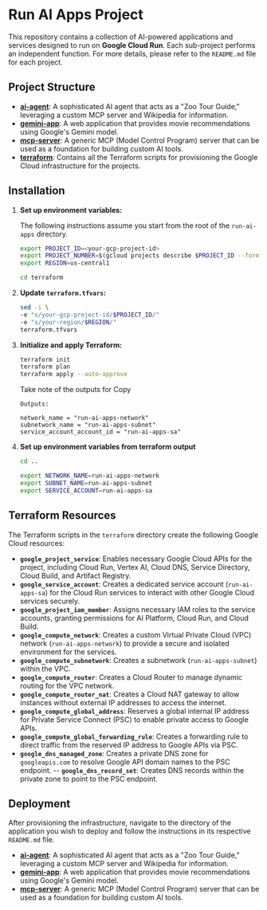 # Run AI Apps Project

This repository contains a collection of AI-powered applications and services designed to run on **Google Cloud Run**. Each sub-project performs an independent function. For more details, please refer to the `README.md` file for each project.

## Project Structure

*   **[ai-agent](./ai-agent/README.md)**: A sophisticated AI agent that acts as a "Zoo Tour Guide," leveraging a custom MCP server and Wikipedia for information.
*   **[gemini-app](./gemini-app/README.md)**: A web application that provides movie recommendations using Google's Gemini model.
*   **[mcp-server](./mcp-server/README.md)**: A generic MCP (Model Control Program) server that can be used as a foundation for building custom AI tools.
*   **[terraform](./terraform/)**: Contains all the Terraform scripts for provisioning the Google Cloud infrastructure for the projects.

## Installation

1.  **Set up environment variables:**

    The following instructions assume you start from the root of the `run-ai-apps` directory.

    ```bash
    export PROJECT_ID=<your-gcp-project-id>
    export PROJECT_NUMBER=$(gcloud projects describe $PROJECT_ID --format="value(projectNumber)")
    export REGION=us-central1

    cd terraform
    ```

2.  **Update `terraform.tfvars`:**

    ```bash
    sed -i \
    -e "s/your-gcp-project-id/$PROJECT_ID/"
    -e "s/your-region/$REGION/"
    terraform.tfvars
    ```

3.  **Initialize and apply Terraform:**

    ```bash
    terraform init
    terraform plan
    terraform apply --auto-approve
    ```

    Take note of the outputs for Copy
    ```
    Outputs:

    network_name = "run-ai-apps-network"
    subnetwork_name = "run-ai-apps-subnet"
    service_account_account_id = "run-ai-apps-sa"
    ```

4.  **Set up environment variables from terraform output**

    ```bash   
    cd ..

    export NETWORK_NAME=run-ai-apps-network
    export SUBNET_NAME=run-ai-apps-subnet
    export SERVICE_ACCOUNT=run-ai-apps-sa
    ```


## Terraform Resources

The Terraform scripts in the `terraform` directory create the following Google Cloud resources:

-   **`google_project_service`**: Enables necessary Google Cloud APIs for the project, including Cloud Run, Vertex AI, Cloud DNS, Service Directory, Cloud Build, and Artifact Registry.
-   **`google_service_account`**: Creates a dedicated service account (`run-ai-apps-sa`) for the Cloud Run services to interact with other Google Cloud services securely.
-   **`google_project_iam_member`**: Assigns necessary IAM roles to the service accounts, granting permissions for AI Platform, Cloud Run, and Cloud Build.
-   **`google_compute_network`**: Creates a custom Virtual Private Cloud (VPC) network (`run-ai-apps-network`) to provide a secure and isolated environment for the services.
-   **`google_compute_subnetwork`**: Creates a subnetwork (`run-ai-apps-subnet`) within the VPC.
-   **`google_compute_router`**: Creates a Cloud Router to manage dynamic routing for the VPC network.
-   **`google_compute_router_nat`**: Creates a Cloud NAT gateway to allow instances without external IP addresses to access the internet.
-   **`google_compute_global_address`**: Reserves a global internal IP address for Private Service Connect (PSC) to enable private access to Google APIs.
-   **`google_compute_global_forwarding_rule`**: Creates a forwarding rule to direct traffic from the reserved IP address to Google APIs via PSC.
-   **`google_dns_managed_zone`**: Creates a private DNS zone for `googleapis.com` to resolve Google API domain names to the PSC endpoint.
--   **`google_dns_record_set`**: Creates DNS records within the private zone to point to the PSC endpoint.

## Deployment
After provisioning the infrastructure, navigate to the directory of the application you wish to deploy and follow the instructions in its respective `README.md` file.
*   **[ai-agent](./ai-agent/README.md)**: A sophisticated AI agent that acts as a "Zoo Tour Guide," leveraging a custom MCP server and Wikipedia for information.
*   **[gemini-app](./gemini-app/README.md)**: A web application that provides movie recommendations using Google's Gemini model.
*   **[mcp-server](./mcp-server/README.md)**: A generic MCP (Model Control Program) server that can be used as a foundation for building custom AI tools.